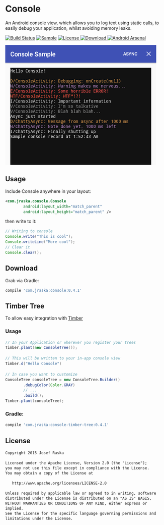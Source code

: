 # Console
An Android console view, which allows you to log text using static calls, to easily debug your application, whilst avoiding memory leaks.

[![Build Status](https://travis-ci.org/jraska/Console.svg)](https://travis-ci.org/jraska/Console)
[![Sample](https://img.shields.io/badge/Download-Sample-blue.svg)](https://drive.google.com/file/d/0B0T1YjC17C-rTDBWNDBaSWVhcjg/view?usp=sharing)
[![License](https://img.shields.io/badge/license-Apache%202.0-green.svg) ](https://github.com/jraska/Console/blob/master/LICENSE)
[![Download](https://api.bintray.com/packages/jraska/maven/com.jraska%3Aconsole/images/download.svg) ](https://bintray.com/jraska/maven/com.jraska%3Aconsole/_latestVersion)
[![Android Arsenal](https://img.shields.io/badge/Android%20Arsenal-Console-green.svg?style=true)](https://android-arsenal.com/details/1/3948)

![](images/sample_screen.png)

## Usage

Include Console anywhere in your layout:

```xml
<com.jraska.console.Console
        android:layout_width="match_parent"
        android:layout_height="match_parent" />
```

then write to it:

```java
// Writing to console
Console.write("This is cool");
Console.writeLine("More cool");
// Clear it
Console.clear();
```

## Download

Grab via Gradle: 
```groovy
compile 'com.jraska:console:0.4.1'
```

## Timber Tree
To allow easy integration with [Timber]

### Usage
```java
// In your Application or wherever you register your trees
Timber.plant(new ConsoleTree());

// This will be written to your in-app console view
Timber.d("Hello Console")

// In case you want to customize
ConsoleTree consoleTree = new ConsoleTree.Builder()
        .debugColor(Color.GRAY)
        // ...
        .build();
Timber.plant(consoleTree);
```

### Gradle: 
```groovy
compile 'com.jraska:console-timber-tree:0.4.1'
```

## License

    Copyright 2015 Josef Raska

    Licensed under the Apache License, Version 2.0 (the "License");
    you may not use this file except in compliance with the License.
    You may obtain a copy of the License at

       http://www.apache.org/licenses/LICENSE-2.0

    Unless required by applicable law or agreed to in writing, software
    distributed under the License is distributed on an "AS IS" BASIS,
    WITHOUT WARRANTIES OR CONDITIONS OF ANY KIND, either express or implied.
    See the License for the specific language governing permissions and
    limitations under the License.

[Timber]: https://github.com/JakeWharton/timber
